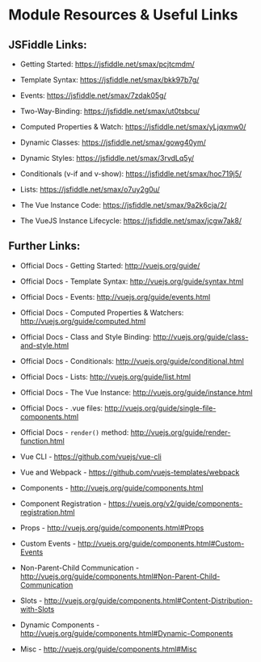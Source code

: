 # Module Resources & Useful Links
## JSFiddle Links:

* Getting Started: https://jsfiddle.net/smax/pcjtcmdm/

* Template Syntax: https://jsfiddle.net/smax/bkk97b7g/

* Events: https://jsfiddle.net/smax/7zdak05g/

* Two-Way-Binding: https://jsfiddle.net/smax/ut0tsbcu/

* Computed Properties & Watch: https://jsfiddle.net/smax/yLjqxmw0/

* Dynamic Classes: https://jsfiddle.net/smax/gowg40ym/

* Dynamic Styles: https://jsfiddle.net/smax/3rvdLq5y/

* Conditionals (v-if and v-show): https://jsfiddle.net/smax/hoc719j5/

* Lists: https://jsfiddle.net/smax/o7uy2g0u/

* The Vue Instance Code: https://jsfiddle.net/smax/9a2k6cja/2/

* The VueJS Instance Lifecycle: https://jsfiddle.net/smax/jcgw7ak8/

## Further Links:

* Official Docs - Getting Started: http://vuejs.org/guide/

* Official Docs - Template Syntax: http://vuejs.org/guide/syntax.html

* Official Docs - Events: http://vuejs.org/guide/events.html

* Official Docs - Computed Properties & Watchers: 
http://vuejs.org/guide/computed.html

* Official Docs - Class and Style Binding: http://vuejs.org/guide/class-and-style.html

* Official Docs - Conditionals: http://vuejs.org/guide/conditional.html

* Official Docs - Lists: http://vuejs.org/guide/list.html

* Official Docs - The Vue Instance: http://vuejs.org/guide/instance.html

* Official Docs - .vue files: http://vuejs.org/guide/single-file-components.html

* Official Docs - `render()` method: http://vuejs.org/guide/render-function.html

* Vue CLI - https://github.com/vuejs/vue-cli

* Vue and Webpack - https://github.com/vuejs-templates/webpack

* Components - http://vuejs.org/guide/components.html

* Component Registration - https://vuejs.org/v2/guide/components-registration.html

* Props - http://vuejs.org/guide/components.html#Props

* Custom Events - http://vuejs.org/guide/components.html#Custom-Events

* Non-Parent-Child Communication - http://vuejs.org/guide/components.html#Non-Parent-Child-Communication

* Slots - http://vuejs.org/guide/components.html#Content-Distribution-with-Slots

* Dynamic Components - http://vuejs.org/guide/components.html#Dynamic-Components

* Misc - http://vuejs.org/guide/components.html#Misc